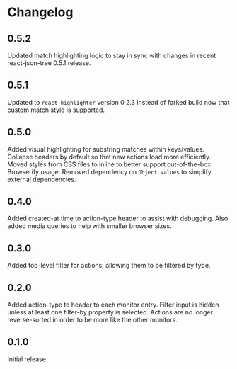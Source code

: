 # Changelog

## 0.5.2
Updated match highlighting logic to stay in sync with changes in recent react-json-tree 0.5.1 release.

## 0.5.1
Updated to `react-highlighter` version 0.2.3 instead of forked build now that custom match style is supported.

## 0.5.0
Added visual highlighting for substring matches within keys/values.
Collapse headers by default so that new actions load more efficiently.
Moved styles from CSS files to inline to better support out-of-the-box Browserify usage.
Removed dependency on `Object.values` to simplify external dependencies.

## 0.4.0
Added created-at time to action-type header to assist with debugging.
Also added media queries to help with smaller browser sizes.

## 0.3.0
Added top-level filter for actions, allowing them to be filtered by type.

## 0.2.0
Added action-type to header to each monitor entry.
Filter input is hidden unless at least one filter-by property is selected.
Actions are no longer reverse-sorted in order to be more like the other monitors.

## 0.1.0
Initial release.
